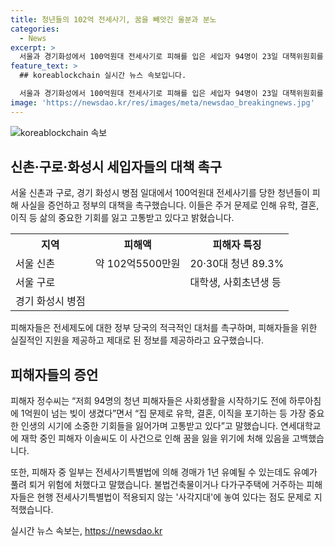 ```yaml
---
title: 청년들의 102억 전세사기, 꿈을 빼앗긴 울분과 분노
categories:
  - News
excerpt: >
  서울과 경기화성에서 100억원대 전세사기로 피해를 입은 세입자 94명이 23일 대책위원회를 결성하고 정부의 대책을 요구했다. 대부분이 대학생과 사회초년생으로 이들의 유학, 결혼, 이직 등 기회가 막혀 고통받고 있음을 흐느꼈다. 피해자들은 정부가 전세제도 문제에 대해 적극적으로 대처하고 공인중개사의 무책임한 행동에 대해 강력히 처벌해야 한다고 주장했다. 6채의 다가구주택 중 4채는 불법건축물로, 이들은 현행 법에 포함되지 않아 보호받지 못하고 있다.
feature_text: >
  ## koreablockchain 실시간 뉴스 속보입니다.

  서울과 경기화성에서 100억원대 전세사기로 피해를 입은 세입자 94명이 23일 대책위원회를 결성하고 정부의 대책을 요구했다. 대부분이 대학생과 사회초년생으로 이들의 유학, 결혼, 이직 등 기회가 막혀 고통받고 있음을 흐느꼈다. 피해자들은 정부가 전세제도 문제에 대해 적극적으로 대처하고 공인중개사의 무책임한 행동에 대해 강력히 처벌해야 한다고 주장했다. 6채의 다가구주택 중 4채는 불법건축물로, 이들은 현행 법에 포함되지 않아 보호받지 못하고 있다.
image: 'https://newsdao.kr/res/images/meta/newsdao_breakingnews.jpg'
---
```


<p><img src="https://newsdao.kr/res/images/meta/newsdao_breakingnews.jpg" alt="koreablockchain 속보" /></p>

<h2 data-ke-size="size26">신촌·구로·화성시 세입자들의 대책 촉구</h2>

<p data-ke-size="size16">서울 신촌과 구로, 경기 화성시 병점 일대에서 100억원대 전세사기를 당한 청년들이 피해 사실을 증언하고 정부의 대책을 촉구했습니다. 이들은 주거 문제로 인해 유학, 결혼, 이직 등 삶의 중요한 기회를 잃고 고통받고 있다고 밝혔습니다.</p>

<table>
    <tr>
        <th>지역</th>
        <th>피해액</th>
        <th>피해자 특징</th>
    </tr>
    <tr>
        <td>서울 신촌</td>
        <td>약 102억5500만원</td>
        <td>20·30대 청년 89.3%</td>
    </tr>
    <tr>
        <td>서울 구로</td>
        <td></td>
        <td>대학생, 사회초년생 등</td>
    </tr>
    <tr>
        <td>경기 화성시 병점</td>
        <td></td>
        <td></td>
    </tr>
</table>

<p data-ke-size="size16">피해자들은 전세제도에 대한 정부 당국의 적극적인 대처를 촉구하며, 피해자들을 위한 실질적인 지원을 제공하고 제대로 된 정보를 제공하라고 요구했습니다. </p>

<h2 data-ke-size="size26">피해자들의 증언</h2>

<p data-ke-size="size16">피해자 정수씨는 “저희 94명의 청년 피해자들은 사회생활을 시작하기도 전에 하루아침에 1억원이 넘는 빚이 생겼다”면서 “집 문제로 유학, 결혼, 이직을 포기하는 등 가장 중요한 인생의 시기에 소중한 기회들을 잃어가며 고통받고 있다”고 말했습니다. 연세대학교에 재학 중인 피해자 이솔씨도 이 사건으로 인해 꿈을 잃을 위기에 처해 있음을 고백했습니다.</p>

<p data-ke-size="size16">또한, 피해자 중 일부는 전세사기특별법에 의해 경매가 1년 유예될 수 있는데도 유예가 풀려 퇴거 위험에 처했다고 말했습니다. 불법건축물이거나 다가구주택에 거주하는 피해자들은 현행 전세사기특별법이 적용되지 않는 '사각지대'에 놓여 있다는 점도 문제로 지적했습니다.</p>
실시간 뉴스 속보는, <a href="https://newsdao.kr" rel="dofollow">https://newsdao.kr</a>


